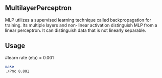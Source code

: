 ## MultilayerPerceptron

MLP utilizes a supervised learning technique called backpropagation for training.
Its multiple layers and non-linear activation distinguish MLP from a linear perceptron. 
It can distinguish data that is not linearly separable.

## Usage
#learn rate (eta) = 0.001
```bash
make
./Pmc 0.001
```
